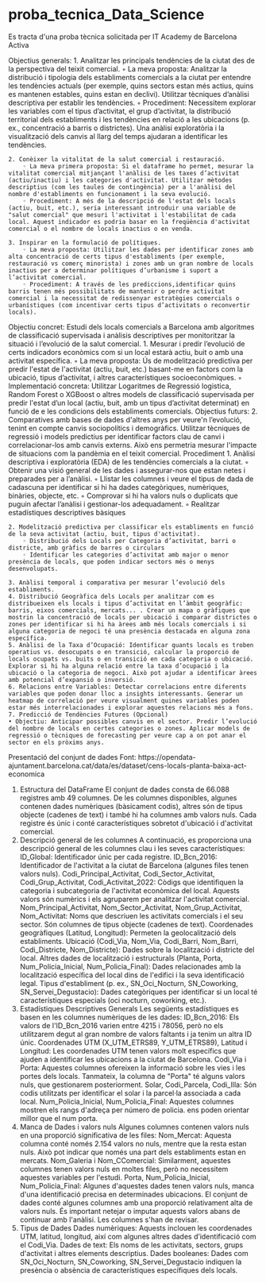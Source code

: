 # proba_tecnica_Data_Science
Es tracta d'una proba tècnica solicitada per IT Academy de Barcelona Activa

Objectius generals:
    1. Analitzar les principals tendències de la ciutat des de la perspectiva del teixit comercial.
        ◦ La meva proposta: Analitzar la distribució i tipologia dels establiments comercials a la ciutat per entendre les tendències actuals (per exemple, quins sectors estan més actius, quins es mantenen estables, quins estan en declivi). Utilitzar tècniques d’anàlisi descriptiva per establir les tendències.
        ◦ Procediment: Necessitem explorar les variables com el tipus d’activitat, el grup d’activitat, la distribució territorial dels establiments i les tendències en relació a les ubicacions (p. ex., concentració a barris o districtes). Una anàlisi exploratòria i la visualització dels canvis al llarg del temps ajudaran a identificar les tendències.
          
    2. Conèixer la vitalitat de la salut comercial i restauració.
        ◦ La meva primera proposta: Si el dataframe ho permet, mesurar la vitalitat comercial mitjançant l'anàlisi de les taxes d’activitat (actiu/inactiu) i les categories d'activitat. Utilitzar mètodes descriptius (com les taules de contingència) per a l'anàlisi del nombre d'establiments en funcionament i la seva evolució.
        ◦ Procediment: A més de la descripció de l'estat dels locals (actiu, buit, etc.), seria interessant introduir una variable de "salut comercial" que mesuri l'activitat i l'estabilitat de cada local. Aquest indicador es podria basar en la freqüència d'activitat comercial o el nombre de locals inactius o en venda.
          
    3. Inspirar en la formulació de polítiques.
        ◦ La meva proposta: Utilitzar les dades per identificar zones amb alta concentració de certs tipus d'establiments (per exemple, restauració vs comerç minorista) i zones amb un gran nombre de locals inactius per a determinar polítiques d’urbanisme i suport a l’activitat comercial.
        ◦ Procediment: A través de les prediccions,identificar quins barris tenen més possibilitats de mantenir o perdre activitat comercial i la necessitat de redissenyar estratègies comercials o urbanístiques (com incentivar certs tipus d’activitats o reconvertir locals).
Objectiu concret: 
Estudi dels locals comercials a Barcelona amb algoritmes de classificació supervisada i anàlisis descriptives per monitoritzar la situació i l’evolució de la salut comercial.
    1. Mesurar i  predir l’evolució de certs indicadors econòmics com si un local estarà actiu, buit o amb una activitat específica.
        ◦ La meva proposta: Ús de modelització predictiva per predir l'estat de l'activitat (actiu, buit, etc.) basant-me en factors com la ubicació, tipus d’activitat, i altres característiques socioeconòmiques.
        ◦ Implementació concreta: Utilitzar Logaritmes de Regressió logistica, Random Forest o XGBoost o altres models de classificació supervisada per predir l'estat d’un local (actiu, buit, amb un tipus d’activitat determinat) en funció de e les condicions dels establiments comercials.
Objectius futurs:
    2. Comparatives amb bases de dades d'altres anys per veure'n l’evolució, tenint en compte canvis sociopolítics i demogràfics. Utilitzar tècniques de regressió i models predictius per identificar factors clau de canvi i correlacionar-los amb canvis externs. Això ens permetria mesurar l'impacte de situacions com la pandèmia en el teixit comercial.
Procediment
    1. Anàlisi descriptiva i exploratòria (EDA) de les tendències comercials a la ciutat.
        ◦ Obtenir una visió general de les dades i assegurar-nos que estan netes i preparades per a l’anàlisi.
        ◦ Llistar les columnes i veure el tipus de dada de cadascuna per identificar si hi ha dades categòriques, numèriques, binàries, objecte, etc.
        ◦ Comprovar si hi ha valors nuls o duplicats que puguin afectar l’anàlisi i gestionar-los adequadament.
        ◦ Realitzar estadístiques descriptives bàsiques
       
    2. Modelització predictiva per classificar els establiments en funció de la seva activitat (actiu, buit, tipus d'activitat).
        ◦ Distribució dels Locals per Categoria d’activitat, barri o districte, amb gràfics de barres o circulars
        ◦ Identificar les categories d’activitat amb major o menor presència de locals, que poden indicar sectors més o menys desenvolupats.
          
    3. Anàlisi temporal i comparativa per mesurar l’evolució dels establiments.
    4. Distribució Geogràfica dels Locals per analitzar com es distribueixen els locals i tipus d’activitat en l’àmbit geogràfic: barris, eixos comercials, mercats... . Crear un mapa o gràfiques que mostrin la concentració de locals per ubicació i comparar districtes o zones per identificar si hi ha àrees amb més locals comercials i si alguna categoria de negoci té una presència destacada en alguna zona específica.
    5. Anàlisi de la Taxa d’Ocupació: Identificar quants locals es troben operatius vs. desocupats o en transició, calcular la proporció de locals ocupats vs. buits o en transició en cada categoria o ubicació. Explorar si hi ha alguna relació entre la taxa d’ocupació i la ubicació o la categoria de negoci. Això pot ajudar a identificar àrees amb potencial d’expansió o inversió.
    6. Relacions entre Variables: Detectar correlacions entre diferents variables que poden donar lloc a insights interessants. Generar un heatmap de correlació per veure visualment quines variables poden estar més interrelacionades i explorar aquestes relacions més a fons.
    7. Predicció de Tendències Futures (Opcional)
    • Objectiu: Anticipar possibles canvis en el sector. Predir l’evolució del nombre de locals en certes categories o zones. Aplicar models de regressió o tècniques de forecasting per veure cap a on pot anar el sector en els pròxims anys.

Presentació del conjunt de dades
Font: https://opendata-
ajuntament.barcelona.cat/data/es/dataset/cens-locals-planta-baixa-act-economica

1. Estructura del DataFrame
El conjunt de dades consta de 66.088 registres amb 49 columnes. De les columnes disponibles, algunes contenen dades numèriques (bàsicament codis), altres són de tipus objecte (cadenes de text) i també hi ha columnes amb valors nuls.
Cada registre és únic i conté característiques sobretot d'ubicació i d'activitat comercial.
2. Descripció general de les columnes
A continuació, es proporciona una descripció general de les columnes clau i les seves característiques: ID_Global: Identificador únic per cada registre.
ID_Bcn_2016: Identificador de l'activitat a la ciutat de Barcelona (algunes files tenen valors nuls).
Codi_Principal_Activitat, Codi_Sector_Activitat, Codi_Grup_Activitat, Codi_Activitat_2022: Còdigs que identifiquen la categoria i subcategoria de l'activitat econòmica del local. Aquests valors són numèrics i els agruparem per analitzar l'activitat comercial.
Nom_Principal_Activitat, Nom_Sector_Activitat, Nom_Grup_Activitat, Nom_Activitat: Noms que descriuen les activitats comercials i el seu sector. Són columnes de tipus objecte (cadenes de text).
Coordenades geogràfiques (Latitud, Longitud): Permeten la geolocalització dels establiments.
Ubicació (Codi_Via, Nom_Via, Codi_Barri, Nom_Barri, Codi_Districte, Nom_Districte): Dades sobre la localització i districte del local. Altres dades de localització i estructurals (Planta, Porta, Num_Policia_Inicial, Num_Policia_Final): Dades relacionades amb la localització específica del local dins de l'edifici i la seva identificació legal.
Tipus d'establiment (p. ex., SN_Oci_Nocturn, SN_Coworking, SN_Servei_Degustacio): Dades categòriques per identificar si un local té característiques especials (oci nocturn, coworking, etc.).
3. Estadístiques Descriptives Generals
Les següents estadístiques es basen en les columnes numèriques de les dades:
ID_Bcn_2016: Els valors de l'ID_Bcn_2016 varien entre 4215 i 78056, però no els utilitzarem degut al gran nombre de valors faltants i ja tenim un altra ID únic.
Coordenades UTM (X_UTM_ETRS89, Y_UTM_ETRS89), Latitud i Longitud: Les coordenades UTM tenen valors molt específics que ajuden a identificar les ubicacions a la ciutat de Barcelona.
Codi_Via i Porta: Aquestes columnes ofereixen la informació sobre les vies i les portes dels locals. Tanmateix, la columna de "Porta" té alguns valors nuls, que gestionarem posteriorment.
Solar, Codi_Parcela, Codi_Illa: Són codis utilitzats per identificar el solar i la parcel·la associada a cada local. Num_Policia_Inicial, Num_Policia_Final: Aquestes columnes mostren els rangs d'adreça per número de policia. ens poden orientar millor que el num porta.
4. Manca de Dades i valors nuls
Algunes columnes contenen valors nuls en una proporció significativa de les files:
Nom_Mercat: Aquesta columna conté només 2.154 valors no nuls, mentre que la resta estan nuls. Això pot indicar que només una part dels establiments estan en mercats.
Nom_Galeria i Nom_CComercial: Similarment, aquestes columnes tenen valors nuls en moltes files, però no necessitem aquestes variables per l'estudi.
Porta, Num_Policia_Inicial, Num_Policia_Final: Algunes d'aquestes dades tenen valors nuls, manca d'una identificació precisa en determinades ubicacions.
El conjunt de dades conté algunes columnes amb una proporció relativament alta de valors nuls. És important netejar o imputar aquests valors abans de continuar amb l'anàlisi. Les columnes s'han de revisar.
5. Tipus de Dades
Dades numèriques: Aquests inclouen les coordenades UTM, latitud, longitud, així com algunes altres dades d’identificació com el Codi_Via.
Dades de text: Els noms de les activitats, sectors, grups d'activitat i altres elements descriptius.
Dades booleanes: Dades com SN_Oci_Nocturn, SN_Coworking, SN_Servei_Degustacio indiquen la presència o absència de característiques específiques dels locals.
